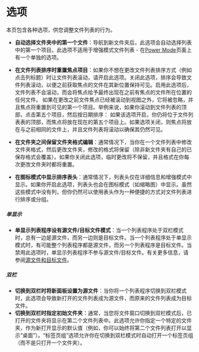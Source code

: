 # 选项

本页包含各种选项，供您调整文件列表的行为。

- **自动选择文件夹中的第一个文件**：导航到新文件夹后，此选项会自动选择列表中的第一个项目。此选项不适用于增强模式文件列表 - 在[Power Mode](../file_display_modes/power_mode/README.zh.md)页面上有一个单独的选项。
- **在文件列表排序时重置焦点项目**：如果你不想在更改文件列表排序方式（例如点击列标题）时让文件列表滚动，请开启此选项。关闭此选项，排序会导致文件列表滚动，以便之前获取焦点的文件在其新位置保持可见。启用此选项后，文件列表不会滚动，而会将焦点给予最终出现在之前有焦点的文件所在位置的任何文件。
    如果在更改之前文件焦点已经被滚动到视图之外，它将被忽略，并且焦点将重置到可见的第一个项目。举例来说，如果你滚动到文件列表的顶部，点击第五个项目，然后按日期排序： 如果该选项开启，你仍将位于文件列表表的顶部，而焦点将放在现在的第五个项目上。如果选项关闭，则焦点将放在与之前相同的文件上，并且文件列表将滚动以确保其仍然可见。

- **在文件夹之间保留文件夹格式编辑**：通常情况下，当你在一个文件列表中修改文件夹格式，然后更改文件夹，修改的格式将保留（除非新文件夹有自己的已保存格式会覆盖）。如果你关闭此选项，临时更改将不保留，并且格式在你每次更改文件夹时都将重置。
- **在图标模式中显示排序表头**：通常情况下，列表头仅在详细信息和增强模式中显示。如果你开启此选项，列表头也会在图标模式（如缩略图）中显示。虽然这些模式中没有列，但你仍然可以使用表头作为一种便捷的方式对文件列表进行排序或分组。

##### 单显示

- **单显示列表程序设有源文件/目标文件模式**：当一个列表程序处于双栏模式时，总有一边是源文件，而另一边则是目标文件。当一个列表程序处于单显示模式时，有可能整个列表程序都是源文件，而另一个列表程序是目标文件。当禁用此选项时，单显示列表程序不参与源文件/目标文件。有关更多信息，请参阅[源文件和目标文件](/Manual/basic_concepts/source_and_destination.zh.md)。

##### 双栏

- **切换到双栏时将新面板设置为源文件**：当你将一个列表程序切换到双栏模式时，此选项会导致新打开的文件列表成为源文件，而原来的文件列表成为目标文件。
- **切换到双栏时指定初始文件夹**：通常，当您将文件窗口切换到双栏模式后，已打开的文件夹将显示在第二个文件列表中。此选项允许你指定一个特定的文件夹，作为新打开显示的默认值（例如，你可以始终将第二个文件列表打开以显示“桌面”）。“标签页组”选项允许你在切换到双栏模式时自动打开一个标签页组（而不是只打开一个文件夹）。